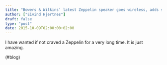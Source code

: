 ```yaml
---
title: "Bowers & Wilkins’ latest Zeppelin speaker goes wireless, adds support for AirPlay | iMore"
author: ["Eivind Hjertnes"]
draft: false
type: "post"
date: 2015-10-09T02:00:00+02:00
---
```


I have wanted if not craved a Zeppelin for a very long time. It is just
amazing.

(#blog)
